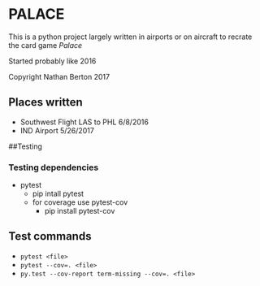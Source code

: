 # PALACE
This is a python project largely written in airports or on aircraft to recrate the card game *Palace*

Started probably like 2016

Copyright Nathan Berton 2017

## Places written
- Southwest Flight LAS to PHL 6/8/2016
- IND Airport 5/26/2017

##Testing

### Testing dependencies
- pytest 
    - pip intall pytest
    - for coverage use pytest-cov
        - pip install pytest-cov

## Test commands
- ```pytest <file>```
- ```pytest --cov=. <file>``` 
- ```py.test --cov-report term-missing --cov=. <file>```

